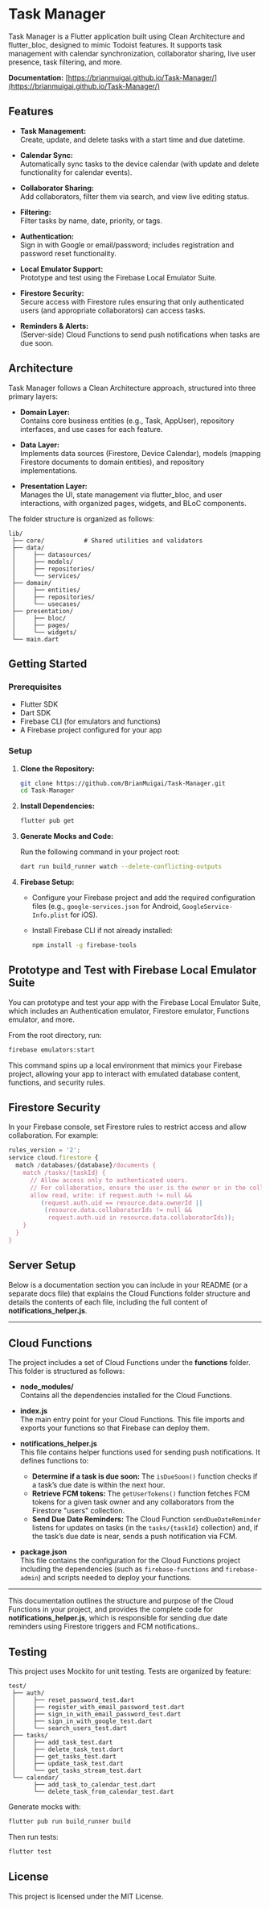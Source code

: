 # Task Manager

Task Manager is a Flutter application built using Clean Architecture and flutter_bloc, designed to mimic Todoist features. It supports task management with calendar synchronization, collaborator sharing, live user presence, task filtering, and more.

**Documentation:** [https://brianmuigai.github.io/Task-Manager/](https://brianmuigai.github.io/Task-Manager/)

## Features

- **Task Management:**  
  Create, update, and delete tasks with a start time and due datetime.

- **Calendar Sync:**  
  Automatically sync tasks to the device calendar (with update and delete functionality for calendar events).

- **Collaborator Sharing:**  
  Add collaborators, filter them via search, and view live editing status.

- **Filtering:**  
  Filter tasks by name, date, priority, or tags.

- **Authentication:**  
  Sign in with Google or email/password; includes registration and password reset functionality.

- **Local Emulator Support:**  
  Prototype and test using the Firebase Local Emulator Suite.

- **Firestore Security:**  
  Secure access with Firestore rules ensuring that only authenticated users (and appropriate collaborators) can access tasks.

- **Reminders & Alerts:**  
  (Server-side) Cloud Functions to send push notifications when tasks are due soon.

## Architecture

Task Manager follows a Clean Architecture approach, structured into three primary layers:

- **Domain Layer:**  
  Contains core business entities (e.g., Task, AppUser), repository interfaces, and use cases for each feature.

- **Data Layer:**  
  Implements data sources (Firestore, Device Calendar), models (mapping Firestore documents to domain entities), and repository implementations.

- **Presentation Layer:**  
  Manages the UI, state management via flutter_bloc, and user interactions, with organized pages, widgets, and BLoC components.

The folder structure is organized as follows:

```
lib/
 ├── core/           # Shared utilities and validators
 ├── data/
 │     ├── datasources/
 │     ├── models/
 │     ├── repositories/
 │     └── services/
 ├── domain/
 │     ├── entities/
 │     ├── repositories/
 │     └── usecases/
 ├── presentation/
 │     ├── bloc/
 │     ├── pages/
 │     └── widgets/
 └── main.dart
```

## Getting Started

### Prerequisites

- Flutter SDK  
- Dart SDK  
- Firebase CLI (for emulators and functions)  
- A Firebase project configured for your app

### Setup

1. **Clone the Repository:**

   ```bash
   git clone https://github.com/BrianMuigai/Task-Manager.git
   cd Task-Manager
   ```

2. **Install Dependencies:**

   ```bash
   flutter pub get
   ```

3. **Generate Mocks and Code:**

   Run the following command in your project root:

   ```bash
   dart run build_runner watch --delete-conflicting-outputs
   ```

4. **Firebase Setup:**

   - Configure your Firebase project and add the required configuration files (e.g., `google-services.json` for Android, `GoogleService-Info.plist` for iOS).
   - Install Firebase CLI if not already installed:

     ```bash
     npm install -g firebase-tools
     ```

## Prototype and Test with Firebase Local Emulator Suite

You can prototype and test your app with the Firebase Local Emulator Suite, which includes an Authentication emulator, Firestore emulator, Functions emulator, and more.

From the root directory, run:

```bash
firebase emulators:start
```

This command spins up a local environment that mimics your Firebase project, allowing your app to interact with emulated database content, functions, and security rules.

## Firestore Security

In your Firebase console, set Firestore rules to restrict access and allow collaboration. For example:

```js
rules_version = '2';
service cloud.firestore {
  match /databases/{database}/documents {
    match /tasks/{taskId} {
      // Allow access only to authenticated users.
      // For collaboration, ensure the user is the owner or in the collaborators array.
      allow read, write: if request.auth != null &&
         (request.auth.uid == resource.data.ownerId ||
          (resource.data.collaboratorIds != null &&
           request.auth.uid in resource.data.collaboratorIds));
    }
  }
}
```

## Server Setup

Below is a documentation section you can include in your README (or a separate docs file) that explains the Cloud Functions folder structure and details the contents of each file, including the full content of **notifications_helper.js**.

---

## Cloud Functions

The project includes a set of Cloud Functions under the **functions** folder. This folder is structured as follows:

- **node_modules/**  
  Contains all the dependencies installed for the Cloud Functions.

- **index.js**  
  The main entry point for your Cloud Functions. This file imports and exports your functions so that Firebase can deploy them.

- **notifications_helper.js**  
  This file contains helper functions used for sending push notifications. It defines functions to:
  - **Determine if a task is due soon:** The `isDueSoon()` function checks if a task’s due date is within the next hour.
  - **Retrieve FCM tokens:** The `getUserTokens()` function fetches FCM tokens for a given task owner and any collaborators from the Firestore "users" collection.
  - **Send Due Date Reminders:** The Cloud Function `sendDueDateReminder` listens for updates on tasks (in the `tasks/{taskId}` collection) and, if the task’s due date is near, sends a push notification via FCM.

- **package.json**  
  This file contains the configuration for the Cloud Functions project including the dependencies (such as `firebase-functions` and `firebase-admin`) and scripts needed to deploy your functions.

---

This documentation outlines the structure and purpose of the Cloud Functions in your project, and provides the complete code for **notifications_helper.js**, which is responsible for sending due date reminders using Firestore triggers and FCM notifications..


## Testing

This project uses Mockito for unit testing. Tests are organized by feature:

```
test/
 ├── auth/
 │     ├── reset_password_test.dart
 │     ├── register_with_email_password_test.dart
 │     ├── sign_in_with_email_password_test.dart
 │     ├── sign_in_with_google_test.dart
 │     └── search_users_test.dart
 ├── tasks/
 │     ├── add_task_test.dart
 │     ├── delete_task_test.dart
 │     ├── get_tasks_test.dart
 │     ├── update_task_test.dart
 │     └── get_tasks_stream_test.dart
 └── calendar/
       ├── add_task_to_calendar_test.dart
       └── delete_task_from_calendar_test.dart
```

Generate mocks with:

```bash
flutter pub run build_runner build
```

Then run tests:

```bash
flutter test
```

## License

This project is licensed under the MIT License.
